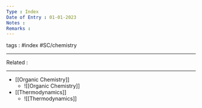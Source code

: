 ```yaml
---
Type : Index
Date of Entry : 01-01-2023
Notes : 
Remarks :  
---
```

 tags :  #index #SC/chemistry 
 
---
Related :  

---

- [[Organic Chemistry]]
	- ![[Organic Chemistry]]
- [[Thermodynamics]]
	- ![[Thermodynamics]]